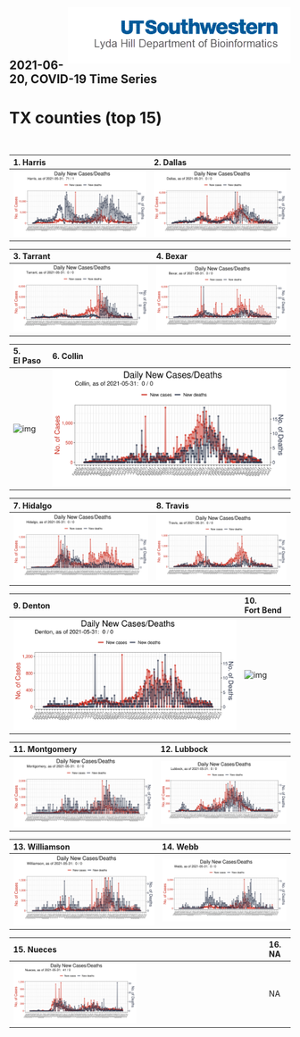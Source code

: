 <img align="right"  height="100" src="/doc/utsw-master-logo-cmyk+BI.png">

 <p>&nbsp;</p> 

 <p>&nbsp;</p> 

## 2021-06-20, COVID-19 Time Series
# TX counties (top 15) 


 <p>&nbsp;</p> 

|  1. Harris  |  2. Dallas  |  
|  :---   |   :---   |  
|  ![img](/output/TX_counties_current/Harris_newCases.png)  |  ![img](/output/TX_counties_current/Dallas_newCases.png)  |  

|  3. Tarrant  |  4. Bexar  |  
|  :---   |   :---   |  
|  ![img](/output/TX_counties_current/Tarrant_newCases.png)  |  ![img](/output/TX_counties_current/Bexar_newCases.png)  |  

|  5. El Paso  |  6. Collin  |  
|  :---   |   :---   |  
|  ![img](/output/TX_counties_current/El Paso_newCases.png)  |  ![img](/output/TX_counties_current/Collin_newCases.png)  |  

|  7. Hidalgo  |  8. Travis  |  
|  :---   |   :---   |  
|  ![img](/output/TX_counties_current/Hidalgo_newCases.png)  |  ![img](/output/TX_counties_current/Travis_newCases.png)  |  

|  9. Denton  |  10. Fort Bend  |  
|  :---   |   :---   |  
|  ![img](/output/TX_counties_current/Denton_newCases.png)  |  ![img](/output/TX_counties_current/Fort Bend_newCases.png)  |  

|  11. Montgomery  |  12. Lubbock  |  
|  :---   |   :---   |  
|  ![img](/output/TX_counties_current/Montgomery_newCases.png)  |  ![img](/output/TX_counties_current/Lubbock_newCases.png)  |  

|  13. Williamson  |  14. Webb  |  
|  :---   |   :---   |  
|  ![img](/output/TX_counties_current/Williamson_newCases.png)  |  ![img](/output/TX_counties_current/Webb_newCases.png)  |  

|  15. Nueces  |  16. NA  |  
|  :---   |   :---   |  
|  <img src="/output/TX_counties_current/Nueces_newCases.png" width="49.5%"/> |   NA  |  

